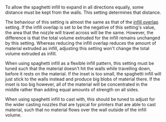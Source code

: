 To allow the spaghetti infill to expand in all directions equally, some distance must be kept from the walls. This setting determines that distance.

The behaviour of this setting is almost the same as that of the [infill overlap](infill_overlap_mm.md) setting. If the infill overlap is set to be the negative of this setting's value, the area that the nozzle will travel across will be the same. However, the difference is that the total volume extruded for the infill remains unchanged by this setting. Whereas reducing the infill overlap reduces the amount of material extruded as infill, adjusting this setting won't change the total volume extruded as infill.

When using spaghetti infill as a flexible infill pattern, this setting must be tuned such that the material doesn't hit the walls while travelling down, before it rests on the material. If the inset is too small, the spaghetti infill will just stick to the walls instead and produce big blobs of material there. If the inset is too big however, all of the material will be concentrated in the middle rather than adding equal amounts of strength on all sides.

When using spaghetti infill to cast with, this should be tuned to adjust for the wider casting nozzles that are typical for printers that are able to cast material, such that no material flows over the wall outside of the infill volume.